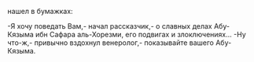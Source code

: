   нашел в бумажках:

-Я хочу поведать Вам,- начал рассказчик,- о славных делах Абу-Кязыма ибн Сафара аль-Хорезми, его подвигах и злоключениях...
-Ну что-ж,- привычно вздохнул венеролог,- показывайте вашего Абу-Кязыма.    